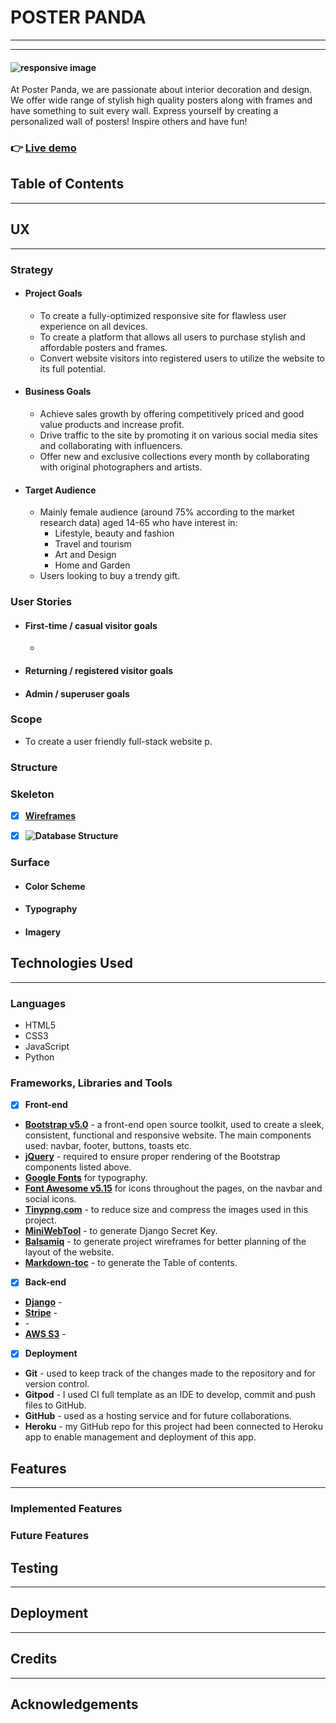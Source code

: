 # POSTER PANDA
___
___

#### ![responsive image]()

At Poster Panda, we are passionate about interior decoration and design. We offer wide range of stylish high quality posters along with frames and have something to suit every wall. Express yourself by creating a personalized wall of posters! Inspire others and have fun!

### :point_right: [Live demo]()


## Table of Contents
___



## UX
___
### Strategy 
* #### Project Goals
    * To create a fully-optimized responsive site for flawless user experience on all devices.
    * To create a platform that allows all users to purchase stylish and affordable posters and frames.
    * Convert website visitors into registered users to utilize the website to its full potential. 


* #### Business Goals
    * Achieve sales growth by offering competitively priced and good value products and increase profit.
    * Drive traffic to the site by promoting it on various social media sites and collaborating with influencers.
    * Offer new and exclusive collections every month by collaborating with original photographers and artists.


* #### Target Audience
    * Mainly female audience (around 75% according to the market research data) aged 14-65 who have interest in:
        * Lifestyle, beauty and fashion 
        * Travel and tourism 
        * Art and Design
        * Home and Garden
    * Users looking to buy a trendy gift.


### User Stories

* #### First-time / casual visitor goals
    * 

* #### Returning / registered visitor goals
* #### Admin / superuser goals



### Scope 
* To create a user friendly full-stack website p. 

### Structure


### Skeleton 

- [x] **[Wireframes]()**
- [x] **![Database Structure]()**


### Surface

* #### Color Scheme
* #### Typography
* #### Imagery



## Technologies Used
___
### Languages
* HTML5
* CSS3
* JavaScript
* Python

### Frameworks, Libraries and Tools
- [x] **Front-end**
* **[Bootstrap v5.0](https://getbootstrap.com/)** - a front-end open source toolkit, used to create a sleek, consistent, functional and responsive website.
The main components used: navbar, footer, buttons, toasts etc.  
* **[jQuery](https://jquery.com/)** - required to ensure proper rendering of the Bootstrap components listed above.
* **[Google Fonts](https://fonts.google.com/)** for typography. 
* **[Font Awesome v5.15](https://fontawesome.com/)** for icons throughout the pages, on the navbar and social icons.
* **[Tinypng.com](https://tinypng.com/)** - to reduce size and compress the images used in this project.
* **[MiniWebTool](https://miniwebtool.com/django-secret-key-generator/)** - to generate Django Secret Key.
* **[Balsamiq](https://balsamiq.com/wireframes/desktop/)** - to generate project wireframes for better planning of the layout of the website.
* **[Markdown-toc](http://ecotrust-canada.github.io/markdown-toc)** - to generate the Table of contents.


- [x] **Back-end**
* **[Django]()** - 
* **[Stripe]()** - 
* **[]()** - 
* **[AWS S3]()** - 


- [x] **Deployment**
* **Git** - used to keep track of the changes made to the repository and for version control.
* **Gitpod** - I used CI full template as an IDE to develop, commit and push files to GitHub. 
* **GitHub** - used as a hosting service and for future collaborations.
* **Heroku** - my GitHub repo for this project had been connected to Heroku app to enable management and deployment of this app.


## Features
___
### Implemented Features
### Future Features

## Testing
___


## Deployment
___


## Credits
___
## Acknowledgements